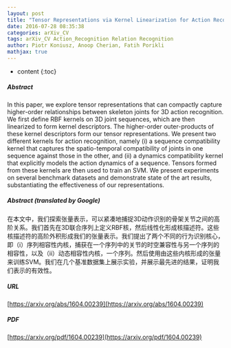 ```yaml
---
layout: post
title: "Tensor Representations via Kernel Linearization for Action Recognition from 3D Skeletons"
date: 2016-07-28 08:35:38
categories: arXiv_CV
tags: arXiv_CV Action_Recognition Relation Recognition
author: Piotr Koniusz, Anoop Cherian, Fatih Porikli
mathjax: true
---
```


* content
{:toc}

##### Abstract
In this paper, we explore tensor representations that can compactly capture higher-order relationships between skeleton joints for 3D action recognition. We first define RBF kernels on 3D joint sequences, which are then linearized to form kernel descriptors. The higher-order outer-products of these kernel descriptors form our tensor representations. We present two different kernels for action recognition, namely (i) a sequence compatibility kernel that captures the spatio-temporal compatibility of joints in one sequence against those in the other, and (ii) a dynamics compatibility kernel that explicitly models the action dynamics of a sequence. Tensors formed from these kernels are then used to train an SVM. We present experiments on several benchmark datasets and demonstrate state of the art results, substantiating the effectiveness of our representations.

##### Abstract (translated by Google)
在本文中，我们探索张量表示，可以紧凑地捕捉3D动作识别的骨架关节之间的高阶关系。我们首先在3D联合序列上定义RBF核，然后线性化形成核描述符。这些核描述符的高阶外积形成我们的张量表示。我们提出了两个不同的行为识别核心，即（i）序列相容性内核，捕获在一个序列中的关节的时空兼容性与另一个序列的相容性，以及（ii）动态相容性内核，一个序列。然后使用由这些内核形成的张量来训练SVM。我们在几个基准数据集上展示实验，并展示最先进的结果，证明我们表示的有效性。

##### URL
[https://arxiv.org/abs/1604.00239](https://arxiv.org/abs/1604.00239)

##### PDF
[https://arxiv.org/pdf/1604.00239](https://arxiv.org/pdf/1604.00239)

